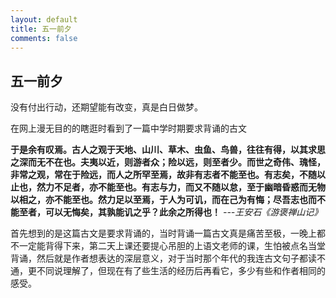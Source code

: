 ```yaml
---
layout: default
title: 五一前夕
comments: false
---
```



## 五一前夕
没有付出行动，还期望能有改变，真是白日做梦。

在网上漫无目的的瞎逛时看到了一篇中学时期要求背诵的古文

**于是余有叹焉。古人之观于天地、山川、草木、虫鱼、鸟兽，往往有得，以其求思之深而无不在也。夫夷以近，则游者众；险以远，则至者少。而世之奇伟、瑰怪，非常之观，常在于险远，而人之所罕至焉，故非有志者不能至也。有志矣，不随以止也，然力不足者，亦不能至也。有志与力，而又不随以怠，至于幽暗昏惑而无物以相之，亦不能至也。然力足以至焉，于人为可讥，而在己为有悔；尽吾志也而不能至者，可以无悔矣，其孰能讥之乎？此余之所得也！**
*---王安石《游褒禅山记》*

首先想到的是这篇古文是要求背诵的，当时背诵一篇古文真是痛苦至极，一晚上都不一定能背得下来，第二天上课还要提心吊胆的上语文老师的课，生怕被点名当堂背诵，然后就是作者想表达的深层意义，对于当时那个年代的我连古文句子都读不通，更不同说理解了，但现在有了些生活的经历后再看它，多少有些和作者相同的感受。

